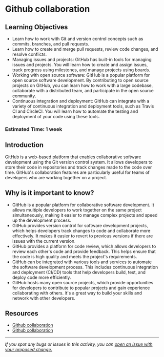 # Github collaboration

## Learning Objectives
- Learn how to work with Git and version control concepts such as commits, branches, and pull requests.
- Learn how to create and merge pull requests, review code changes, and resolve conflicts.
- Managing issues and projects: GitHub has built-in tools for managing issues and projects. You will learn how to create and assign issues, track progress using milestones, and manage projects using boards.
- Working with open source software: GitHub is a popular platform for open source software development. By contributing to open source projects on GitHub, you can learn how to work with a large codebase, collaborate with a distributed team, and participate in the open source community.
- Continuous integration and deployment: GitHub can integrate with a variety of continuous integration and deployment tools, such as Travis CI and CircleCI. You will learn how to automate the testing and deployment of your code using these tools.


### Estimated Time: 1 week

## Introduction
GitHub is a web-based platform that enables collaborative software development using the Git version control system. It allows developers to store their code in repositories and track changes made to the code over time. GitHub's collaboration features are particularly useful for teams of developers who are working together on a project.

## Why is it important to know?
- GitHub is a popular platform for collaborative software development. It allows multiple developers to work together on the same project simultaneously, making it easier to manage complex projects and speed up the development process.
- GitHub provides version control for software development projects, which helps developers track changes to code and collaborate more effectively. It makes it easier to revert to previous versions if there are issues with the current version.
- GitHub provides a platform for code review, which allows developers to review each other's code and provide feedback. This helps ensure that the code is high quality and meets the project's requirements.
- GitHub can be integrated with various tools and services to automate the software development process. This includes continuous integration and deployment (CI/CD) tools that help developers build, test, and deploy code more efficiently.
- GitHub hosts many open source projects, which provide opportunities for developers to contribute to popular projects and gain experience collaborating with others. It's a great way to build your skills and network with other developers.


## Resources
- [Github collaboration](youtube.com/watch?v=k5D37W6h56o&t=174s)
- [Github collaboration](https://www.youtube.com/watch?v=MnUd31TvBoU)

------

_If you spot any bugs or issues in this activity, you can [open an issue with your proposed change.](https://github.com/cloudessencegithub/Acceler8/issues/new)_
